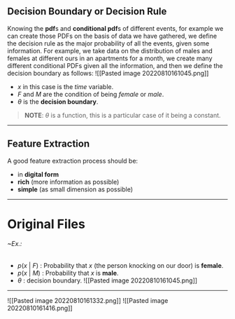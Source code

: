 ## Decision Boundary or Decision Rule
Knowing the **pdf**s and **conditional pdf**s of different events, for example we can create those PDFs on the basis of data we have gathered, we define the decision rule as the major probability of all the events, given some information.
For example, we take data on the distribution of males and females at different ours in an apartments for a month, we create many different conditional PDFs given all the information, and then we define the decision boundary as follows:
![[Pasted image 20220810161045.png]]
- $x$ in this case is the *time* variable.
- $F$ and $M$ are the condition of being *female* or *male*.
- $\theta$ is the **decision boundary**.

> **NOTE**:
> $\theta$ is a function, this is a particular case of it being a constant.


---
## Feature Extraction
A good feature extraction process should be:
- in **digital form**
- **rich** (more information as possible)
- **simple** (as small dimension as possible)

---
# Original Files
###### ~Ex.:
- $p(x \ | \ F)$ : Probability that $x$ (the person knocking on our door) is **female**.
- $p(x \ | \ M)$ : Probability that $x$ is **male**.
- $\theta$ : decision boundary. 
![[Pasted image 20220810161045.png]]
---

![[Pasted image 20220810161332.png]]
![[Pasted image 20220810161416.png]]
